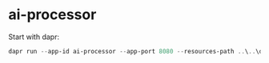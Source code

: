 # ai-processor
Start with dapr:
```powershell
dapr run --app-id ai-processor --app-port 8080 --resources-path ..\..\dapr\local -- dotnet run 
```